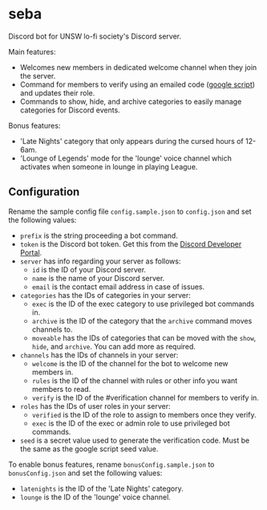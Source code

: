 # seba
Discord bot for UNSW lo-fi society's Discord server. 

Main features:
* Welcomes new members in dedicated welcome channel when they join the server.
* Command for members to verify using an emailed code ([google script](https://github.com/mtsev/seba-form-script)) and updates their role.
* Commands to show, hide, and archive categories to easily manage categories for Discord events.

Bonus features:
* 'Late Nights' category that only appears during the cursed hours of 12-6am.
* 'Lounge of Legends' mode for the 'lounge' voice channel which activates when someone in lounge in playing League.

## Configuration
Rename the sample config file `config.sample.json` to `config.json` and set the following values:

* `prefix` is the string proceeding a bot command.
* `token` is the Discord bot token. Get this from the [Discord Developer Portal](https://discordapp.com/developers/applications/).
* `server` has info regarding your server as follows:
    - `id` is the ID of your Discord server.
    - `name` is the name of your Discord server.
    - `email` is the contact email address in case of issues.
* `categories` has the IDs of categories in your server:
    - `exec` is the ID of the exec category to use privileged bot commands in.
    - `archive` is the ID of the category that the `archive` command moves channels to.
    - `moveable` has the IDs of categories that can be moved with the `show`, `hide`, and `archive`. You can add more as required.
* `channels` has the IDs of channels in your server:
    - `welcome` is the ID of the channel for the bot to welcome new members in.
    - `rules` is the ID of the channel with rules or other info you want members to read.
    - `verify` is the ID of the #verification channel for members to verify in.
* `roles` has the IDs of user roles in your server:
    - `verified` is the ID of the role to assign to members once they verify.
    - `exec` is the ID of the exec or admin role to use privileged bot commands.
* `seed` is a secret value used to generate the verification code. Must be the same as the google script seed value.


To enable bonus features, rename `bonusConfig.sample.json` to `bonusConfig.json` and set the following values:

* `latenights` is the ID of the 'Late Nights' category.
* `lounge` is the ID of the 'lounge' voice channel.
